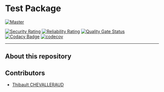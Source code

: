 # Test Package

[![Master](https://github.com/tchevalleraud/test-package/actions/workflows/master.yml/badge.svg)](https://github.com/tchevalleraud/test-package/actions/workflows/master.yml)

[![Security Rating](https://sonarcloud.io/api/project_badges/measure?project=tchevalleraud_test-package&metric=security_rating)](https://sonarcloud.io/summary/new_code?id=tchevalleraud_test-package)
[![Reliability Rating](https://sonarcloud.io/api/project_badges/measure?project=tchevalleraud_test-package&metric=reliability_rating)](https://sonarcloud.io/summary/new_code?id=tchevalleraud_test-package)
[![Quality Gate Status](https://sonarcloud.io/api/project_badges/measure?project=tchevalleraud_test-package&metric=alert_status)](https://sonarcloud.io/summary/new_code?id=tchevalleraud_test-package)
[![Codacy Badge](https://app.codacy.com/project/badge/Grade/a139ca299f0b46c7888ffba326de6fc3)](https://www.codacy.com/gh/tchevalleraud/test-package/dashboard?utm_source=github.com&amp;utm_medium=referral&amp;utm_content=tchevalleraud/test-package&amp;utm_campaign=Badge_Grade)
[![codecov](https://codecov.io/gh/tchevalleraud/test-package/branch/master/graph/badge.svg?token=LMV2YDDHU6)](https://codecov.io/gh/tchevalleraud/test-package)

---

## About this repository

## Contributors
- [Thibault CHEVALLERAUD](http://github.com/tchevalleraud)